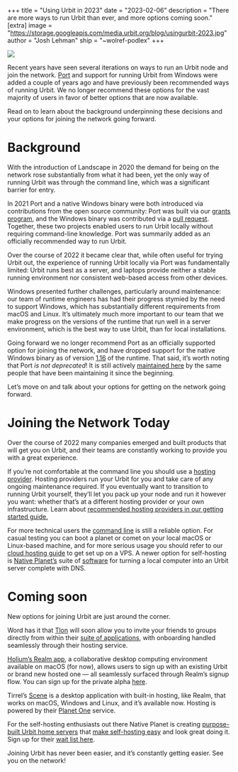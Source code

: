 +++
title = "Using Urbit in 2023"
date = "2023-02-06"
description = "There are more ways to run Urbit than ever, and more options coming soon."
[extra]
image = "https://storage.googleapis.com/media.urbit.org/blog/usingurbit-2023.jpg"
author = "Josh Lehman"
ship = "~wolref-podlex"
+++

![](https://storage.googleapis.com/media.urbit.org/blog/usingurbit-2023.jpg)

Recent years have seen several iterations on ways to run an Urbit node and join the network. [Port](https://github.com/latterbolden/port) and support for running Urbit from Windows were added a couple of years ago and have previously been recommended ways of running Urbit. We no longer recommend these options for the vast majority of users in favor of better options that are now available. 

Read on to learn about the background underpinning these decisions and your options for joining the network going forward.



# Background

With the introduction of Landscape in 2020 the demand for being on the network rose substantially from what it had been, yet the only way of running Urbit was through the command line, which was a significant barrier for entry. 

In 2021 Port and a native Windows binary were both introduced via contributions from the open source community: Port was built via our [grants](https://urbit.org/grants/cross-platform-desktop-urbit-app) [program](https://urbit.org/grants), and the Windows binary was contributed via a [pull request](https://github.com/urbit/urbit/pull/4675). Together, these two projects enabled users to run Urbit locally without requiring command-line knowledge. Port was summarily added as an officially recommended way to run Urbit.

Over the course of 2022 it became clear that, while often useful for trying Urbit out, the experience of running Urbit locally via Port was fundamentally limited: Urbit runs best as a server, and laptops provide neither a stable running environment nor consistent web-based access from other devices.

Windows presented further challenges, particularly around maintenance: our team of runtime engineers has had their progress stymied by the need to support Windows, which has substantially different requirements from macOS and Linux. It’s ultimately much more important to our team that we make progress on the versions of the runtime that run well in a server environment, which is the best way to use Urbit, than for local installations.

Going forward we no longer recommend Port as an officially supported option for joining the network, and have dropped support for the native Windows binary as of version [1.16](https://groups.google.com/a/urbit.org/g/dev/c/3S6A8Qf8Qzg) of the runtime. That said, it’s worth noting that Port *is not deprecated*! It is still actively [maintained here](https://github.com/latterbolden/port) by the same people that have been maintaining it since the beginning.

Let’s move on and talk about your options for getting on the network going forward.


# Joining the Network Today

Over the course of 2022 many companies emerged and built products that will get you on Urbit, and their teams are constantly working to provide you with a great experience.

If you’re not comfortable at the command line you should use a [hosting provider](https://urbit.org/getting-started/hosted). Hosting providers run your Urbit for you and take care of any ongoing maintenance required. If you eventually want to transition to running Urbit yourself, they’ll let you pack up your node and run it however you want: whether that’s at a different hosting provider or your own infrastructure. Learn about [recommended hosting providers in our getting started guide.](https://urbit.org/getting-started/hosting-providers)

For more technical users the [command line](https://urbit.org/getting-started/cli) is still a reliable option. For casual testing you can boot a planet or comet on your local macOS or Linux-based machine, and for more serious usage you should refer to our [cloud hosting guide](https://urbit.org/getting-started/cloud-hosting) to get set up on a VPS. A newer option for self-hosting is [Native Planet’s](https://nativeplanet.io) suite of [software](https://www.nativeplanet.io/software) for turning a local computer into an Urbit server complete with DNS.


# Coming soon

New options for joining Urbit are just around the corner.

Word has it that [Tlon](https://tlon.io/hosting) will soon allow you to invite your friends to groups directly from within their [suite of applications](https://tlon.io/landscape), with onboarding handled seamlessly through their hosting service. 

[Holium’s Realm app](https://www.youtube.com/watch?v=gdu4QtFR-Bs), a collaborative desktop computing environment available on macOS (for now), allows users to sign up with an existing Urbit or brand new hosted one — all seamlessly surfaced through Realm’s signup flow. You can sign up for the private alpha [here](https://holium.com).

Tirrel’s [Scene](https://planet.one/scene) is a desktop application with built-in hosting, like Realm, that works on macOS, Windows and Linux, and it’s available now. Hosting is powered by their [Planet One](https://planet.one) service.

For the self-hosting enthusiasts out there Native Planet is creating [purpose-built Urbit home servers](https://www.nativeplanet.io/hardware) that [make self-hosting easy](https://twitter.com/jmrphy/status/1616196970384887808?s=20&t=yTqyNBFOTGTegTeM_VkeFQ) and look great doing it. Sign up for their [wait list here](https://www.nativeplanet.io/wait-list).

Joining Urbit has never been easier, and it’s constantly getting easier. See you on the network!
